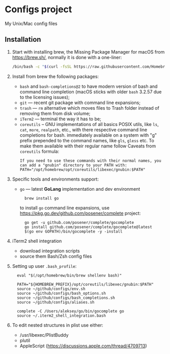 Configs project
=======

My Unix/Mac config files

Installation
------------

1. Start with installing brew, the Missing Package Manager for macOS from https://brew.sh/, normally it is done with a one-liner:
    ```bash    
    /bin/bash -c "$(curl -fsSL https://raw.githubusercontent.com/Homebrew/install/HEAD/install.sh)"
    ```
2. Install from brew the following packages:
    * `bash` and `bash-completions@2` to have modern version of bash and command line completion (macOS sticks with  older `bash` 3.2.57 due to the licensing issues);
    * `git` — recent git package with command line expansions;
    * `trash` — `rm` alternative which moves files to Trash folder instead of removing them from disk volume;
    * `iTerm2` — terminal the way it has to be;
    * `coreutils` – GNU implementations of all basics POSIX utils, like `ls`, `cat`, `more`, `realpath`, etc., with there respective command line completions for bash. immediately available on a system with "g" prefix prepended to the command names, like `gls`, `gless` etc. To make them available with their regular name follow Caveats from `coreutils` formula:
      ```text
      If you need to use these commands with their normal names, you can add a "gnubin" directory to your PATH with:
      PATH="/opt/homebrew/opt/coreutils/libexec/gnubin:$PATH"
      ```
3. Specific tools and environments support:
      * `go` — latest **GoLang** implementation and dev environment
         ```shell
           brew install go 
         ```
         to install `go` command line expansions, use https://pkg.go.dev/github.com/posener/complete project:
        ```shell
          go get -u github.com/posener/complete/gocomplete
          go install github.com/posener/complete/gocomplete@latest
          $(go env GOPATH)/bin/gocomplete -y -install
        ```
4. iTerm2 shell integration
    * download integration scripts
    * source them Bash/Zsh config files

5. Setting up user `.bash_profile`:
    ```shell
      eval "$(/opt/homebrew/bin/brew shellenv bash)"
   
      PATH="${HOMEBREW_PREFIX}/opt/coreutils/libexec/gnubin:$PATH"
      source ~/github/configs/env.sh 
      source ~/github/configs/bash_options.sh
      source ~/github/configs/bash_completions.sh
      source ~/github/configs/aliases.sh

      complete -C /Users/aleksey/go/bin/gocomplete go
      source ~/.iterm2_shell_integration.bash
    ```
6. To edit nested structures in plist use either:
    * /usr/libexec/PlistBuddy
    * plutil
    * AppleScript (https://discussions.apple.com/thread/4709713)
